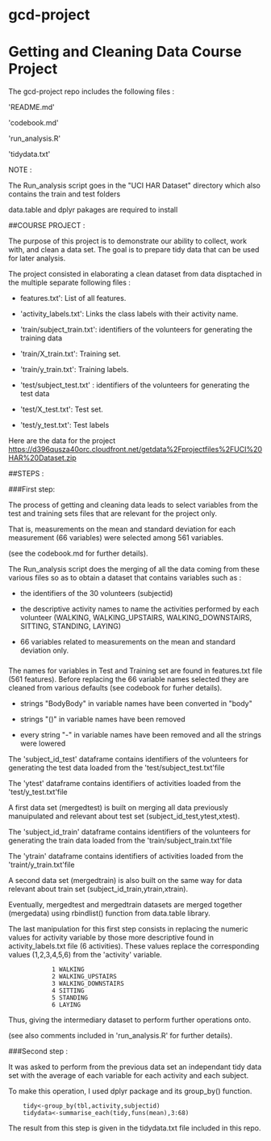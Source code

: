 # gcd-project

Getting and Cleaning Data Course Project
========================================

The gcd-project repo includes the following files :

'README.md'

'codebook.md'

'run_analysis.R' 

'tidydata.txt'


NOTE :

The Run_analysis script goes in the "UCI HAR Dataset" directory which
also contains the train and test folders

data.table and dplyr pakages are required to install

##COURSE PROJECT :

The purpose of this project is to demonstrate our ability to collect, work with,
and clean a data set. The goal is to prepare tidy data that can be used for later analysis. 

The project consisted in elaborating a clean dataset from data disptached in
the multiple separate following files :

- features.txt': List of all features.

- 'activity_labels.txt': Links the class labels with their activity name.

- 'train/subject_train.txt': identifiers of the volunteers for generating the training data

- 'train/X_train.txt': Training set.

- 'train/y_train.txt': Training labels.

- 'test/subject_test.txt' : identifiers of the volunteers for generating the test data

- 'test/X_test.txt': Test set.

- 'test/y_test.txt': Test labels

Here are the data for the project
https://d396qusza40orc.cloudfront.net/getdata%2Fprojectfiles%2FUCI%20HAR%20Dataset.zip 

##STEPS :

###First step:

The process of getting and cleaning data leads to select variables
from the test and training sets files that are relevant for the project only.

That is, measurements on the mean and standard deviation for each measurement
(66 variables) were selected among 561 variables.

(see the codebook.md for further details).

The Run_analysis script does the merging of all the data coming from these various 
files so as to obtain a dataset that contains variables such as :

- the identifiers of the 30 volunteers (subjectid)

- the descriptive activity names to name the activities performed by each volunteer
  (WALKING, WALKING_UPSTAIRS, WALKING_DOWNSTAIRS, SITTING, STANDING, LAYING) 
  
- 66 variables related to measurements on the mean and standard deviation only.

###

The names for variables in Test and Training set are found in features.txt file
(561 features). Before replacing the 66 variable names selected they are cleaned
from various defaults (see codebook for furher details).

 - strings "BodyBody" in variable names have been converted in "body"

 - strings "()" in variable names have been removed

 - every string "-" in variable names have been removed and all the strings were lowered


The 'subject_id_test' dataframe contains identifiers of the volunteers for generating the test data 
loaded from the 'test/subject_test.txt'file

The 'ytest' dataframe contains identifiers of activities loaded from the 'test/y_test.txt'file

A first data set (mergedtest) is built on merging all data previously manuipulated
and relevant about test set (subject_id_test,ytest,xtest). 

The 'subject_id_train' dataframe contains identifiers of the volunteers for generating the train data 
loaded from the 'train/subject_train.txt'file

The 'ytrain' dataframe contains identifiers of activities loaded from the 'traint/y_train.txt'file

A second data set (mergedtrain) is also built on the same way for data relevant about
train set (subject_id_train,ytrain,xtrain).

Eventually, mergedtest and mergedtrain datasets are merged together (mergedata) using rbindlist()
function from data.table library.

The last manipulation for this first step consists in replacing the numeric values
for activity variable by those more descriptive found in activity_labels.txt file
(6 activities). These values replace the corresponding values (1,2,3,4,5,6)
from the 'activity' variable.

                1 WALKING
                2 WALKING_UPSTAIRS
                3 WALKING_DOWNSTAIRS
                4 SITTING
                5 STANDING
                6 LAYING

Thus, giving the intermediary dataset to perform further operations onto.
 
 (see also comments included in 'run_analysis.R' for further details).

###Second step :

It was asked to perform from the previous data set an independant tidy data set
with the average of each variable for each activity and each subject.

To make this operation, I used dplyr package and its group_by() function.

        tidy<-group_by(tbl,activity,subjectid)
        tidydata<-summarise_each(tidy,funs(mean),3:68)

The result from this step is given in the tidydata.txt file included in this repo.






